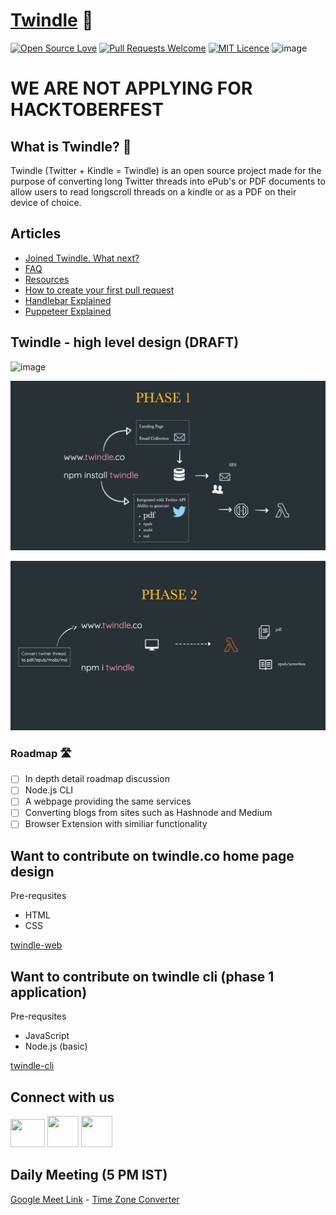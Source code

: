 # [Twindle](https://twindle-co.github.io/twindle/.) 📖

[![Open Source Love](https://firstcontributions.github.io/open-source-badges/badges/open-source-v1/open-source.svg)](https://github.com/firstcontributions/open-source-badges) [![Pull Requests Welcome](https://img.shields.io/badge/PRs-welcome-brightgreen.svg?style=flat)](http://makeapullrequest.com)
[![MIT Licence](https://badges.frapsoft.com/os/mit/mit.svg?v=103)](https://opensource.org/licenses/mit-license.php)
![image](https://visitor-badge.glitch.me/badge?page_id=Twindle-co.twindle)

# WE ARE NOT APPLYING FOR HACKTOBERFEST

## What is Twindle? 🤔

Twindle (Twitter + Kindle = Twindle) is an open source project made for the purpose of converting long Twitter threads into ePub's or PDF documents to allow users to read longscroll threads on a kindle or as a PDF on their device of choice.

## Articles
* [Joined Twindle. What next?](./docs/ONBOARDING.md)
* [FAQ](./docs/FAQ.md)
* [Resources](./docs/RESOURCES.md)
* [How to create your first pull request](./docs/articles/creating-first-pull-request.md)
* [Handlebar Explained](./docs/articles/handlebar-explained.md)
* [Puppeteer Explained](./docs/articles/puppeteer-explained.md)


## Twindle - high level design (DRAFT)

![image](https://user-images.githubusercontent.com/354596/95971617-2d519200-0e5d-11eb-9e4b-2a77bd1ecb67.png)

![phase-1](./assets/phase-1.png)

![phase-2](./assets/phase-2.png)

### Roadmap 🛣

-   [ ] In depth detail roadmap discussion
-   [ ] Node.js CLI
-   [ ] A webpage providing the same services
-   [ ] Converting blogs from sites such as Hashnode and Medium
-   [ ] Browser Extension with similiar functionality

## Want to contribute on twindle.co home page design
Pre-requsites
* HTML
* CSS

[twindle-web](https://github.com/twindle-co/twindle-web)

## Want to contribute on twindle cli (phase 1 application)
Pre-requsites
* JavaScript
* Node.js (basic)

[twindle-cli](https://github.com/twindle-co/twindle-cli)

## Connect with us


[<img src='https://www.creativefreedom.co.uk/wp-content/uploads/2017/06/Twitter-featured.png' height=45 width=55 />](https://twitter.com/twindleco)
[<img src ='https://encrypted-tbn0.gstatic.com/images?q=tbn%3AANd9GcQ342VRbRlgLDPviYYJgxfCVEHKmtuV8LIisA&usqp=CAU'  width=50 height=50 />](https://www.youtube.com/channel/UCKxUmbHq5P5pd5IyUiZ8MHA)
[<img src='https://cdn.vox-cdn.com/thumbor/nU3aFhQTGn1z9ImiSHXkF0bnyLk=/0x0:1600x1600/1400x1400/filters:focal(659x770:915x1026):format(jpeg)/cdn.vox-cdn.com/uploads/chorus_image/image/56262027/discord_logo.0.jpg' height=50 width=50 />](https://discord.gg/jBj2zMR)

## Daily Meeting (5 PM IST)

[Google Meet Link](https://meet.google.com/gna-hvym-tfj) - [Time Zone Converter](https://time.is/compare/1700_in_IST)  

